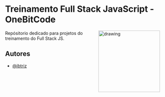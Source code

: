 
# Treinamento Full Stack JavaScript - OneBitCode

<img align="right" src="https://user-images.githubusercontent.com/89090643/165764601-65878154-df28-4859-9fc6-abbe56bda341.svg" alt="drawing" height="200"/>

Repósitorio dedicado para projetos do treinamento do Full Stack JS.

## Autores

- [@ibtriz](https://www.github.com/ibtriz)

